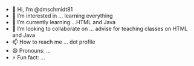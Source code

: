- 👋 Hi, I’m @dmschmidt81
- 👀 I’m interested in ... learning everything
- 🌱 I’m currently learning ...HTML and Java
- 💞️ I’m looking to collaborate on ... advise for teaching classes on HTML and Java
- 📫 How to reach me ... dot profile 
- 😄 Pronouns: ...
- ⚡ Fun fact: ...

<!---
dmschmidt81/dmschmidt81 is a ✨ special ✨ repository because its `README.md` (this file) appears on your GitHub profile.
You can click the Preview link to take a look at your changes.
--->
